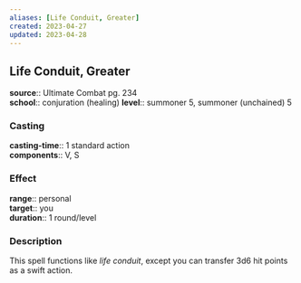 ```yaml
---
aliases: [Life Conduit, Greater]
created: 2023-04-27
updated: 2023-04-28
---
```


## Life Conduit, Greater

**source**:: Ultimate Combat pg. 234  
**school**:: conjuration (healing)
**level**:: summoner 5, summoner (unchained) 5

### Casting

**casting-time**:: 1 standard action  
**components**:: V, S

### Effect

**range**:: personal  
**target**:: you  
**duration**:: 1 round/level

### Description

This spell functions like *life conduit*, except you can transfer 3d6 hit points as a swift action.
